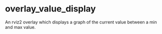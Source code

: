 # overlay_value_display
An rviz2 overlay which displays a graph of the current value between a min and max value.

